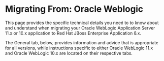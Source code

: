 <b>Migrating From:</b>
Oracle Weblogic
===============

This page provides the specific technical details you need to to know about and understand when migrating your Oracle WebLogic Application Server 11.x or 10.x application to Red Hat JBoss Enterprise Application 6.x.  

The General tab, below, provides information and advice that is appropriate for all versions, while instructions specific to either Oracle WebLogic 11.x and Oracle WebLogic 10.x are located on their respective tabs.

